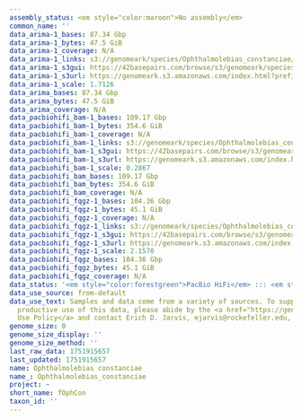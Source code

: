```yaml
---
assembly_status: <em style="color:maroon">No assembly</em>
common_name: ''
data_arima-1_bases: 87.34 Gbp
data_arima-1_bytes: 47.5 GiB
data_arima-1_coverage: N/A
data_arima-1_links: s3://genomeark/species/Ophthalmolebias_constanciae/fOphCon1/genomic_data/arima/<br>
data_arima-1_s3gui: https://42basepairs.com/browse/s3/genomeark/species/Ophthalmolebias_constanciae/fOphCon1/genomic_data/arima/
data_arima-1_s3url: https://genomeark.s3.amazonaws.com/index.html?prefix=species/Ophthalmolebias_constanciae/fOphCon1/genomic_data/arima/
data_arima-1_scale: 1.7126
data_arima_bases: 87.34 Gbp
data_arima_bytes: 47.5 GiB
data_arima_coverage: N/A
data_pacbiohifi_bam-1_bases: 109.17 Gbp
data_pacbiohifi_bam-1_bytes: 354.6 GiB
data_pacbiohifi_bam-1_coverage: N/A
data_pacbiohifi_bam-1_links: s3://genomeark/species/Ophthalmolebias_constanciae/fOphCon1/genomic_data/pacbio_hifi/<br>
data_pacbiohifi_bam-1_s3gui: https://42basepairs.com/browse/s3/genomeark/species/Ophthalmolebias_constanciae/fOphCon1/genomic_data/pacbio_hifi/
data_pacbiohifi_bam-1_s3url: https://genomeark.s3.amazonaws.com/index.html?prefix=species/Ophthalmolebias_constanciae/fOphCon1/genomic_data/pacbio_hifi/
data_pacbiohifi_bam-1_scale: 0.2867
data_pacbiohifi_bam_bases: 109.17 Gbp
data_pacbiohifi_bam_bytes: 354.6 GiB
data_pacbiohifi_bam_coverage: N/A
data_pacbiohifi_fqgz-1_bases: 104.36 Gbp
data_pacbiohifi_fqgz-1_bytes: 45.1 GiB
data_pacbiohifi_fqgz-1_coverage: N/A
data_pacbiohifi_fqgz-1_links: s3://genomeark/species/Ophthalmolebias_constanciae/fOphCon1/genomic_data/pacbio_hifi/<br>
data_pacbiohifi_fqgz-1_s3gui: https://42basepairs.com/browse/s3/genomeark/species/Ophthalmolebias_constanciae/fOphCon1/genomic_data/pacbio_hifi/
data_pacbiohifi_fqgz-1_s3url: https://genomeark.s3.amazonaws.com/index.html?prefix=species/Ophthalmolebias_constanciae/fOphCon1/genomic_data/pacbio_hifi/
data_pacbiohifi_fqgz-1_scale: 2.1570
data_pacbiohifi_fqgz_bases: 104.36 Gbp
data_pacbiohifi_fqgz_bytes: 45.1 GiB
data_pacbiohifi_fqgz_coverage: N/A
data_status: '<em style="color:forestgreen">PacBio HiFi</em> ::: <em style="color:forestgreen">Arima</em>'
data_use_source: from-default
data_use_text: Samples and data come from a variety of sources. To support fair and
  productive use of this data, please abide by the <a href="https://genome10k.soe.ucsc.edu/data-use-policies/">Data
  Use Policy</a> and contact Erich D. Jarvis, ejarvis@rockefeller.edu, with any questions.
genome_size: 0
genome_size_display: ''
genome_size_method: ''
last_raw_data: 1751915657
last_updated: 1751915657
name: Ophthalmolebias constanciae
name_: Ophthalmolebias_constanciae
project: ~
short_name: fOphCon
taxon_id: ''
---
```

